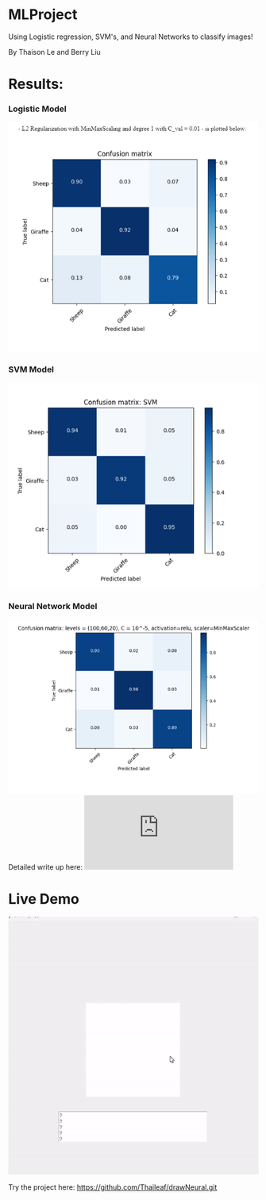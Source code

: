 # MLProject

Using Logistic regression, SVM's, and Neural Networks to classify images!

By Thaison Le and Berry Liu

# Results:
### Logistic Model
![](https://github.com/BerryLiu2002/MLProject/blob/main/write_up.png)
<br>
### SVM Model
![](https://github.com/BerryLiu2002/MLProject/blob/main/write_up2.png)

### Neural Network Model
![](https://github.com/BerryLiu2002/MLProject/blob/main/write_up3.png)
<br>
Detailed write up here: ![Write Up](https://github.com/BerryLiu2002/MLProject/blob/main/write_up.pdf)

# Live Demo

![](https://github.com/BerryLiu2002/MLProject/blob/main/ezgif-1-95c1882550.gif)

Try the project here: https://github.com/Thaileaf/drawNeural.git

